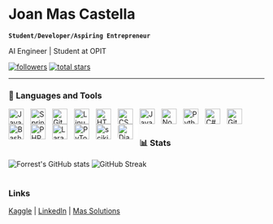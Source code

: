 # Joan Mas Castella

**`Student/Developer/Aspiring Entrepreneur`**

AI Engineer | Student at OPIT 

   <p align="left">
      <a href="https://github.com/Joanmascastella?tab=followers">
         <img alt="followers" title="Follow me on Github" src="https://custom-icon-badges.demolab.com/github/followers/Joanmascastella?color=236ad3&labelColor=1155ba&style=for-the-badge&logo=person-add&label=Follow&logoColor=white"/></a>
      <a href="https://github.com/Joanmascastella?tab=repositories&sort=stargazers">
         <img alt="total stars" title="Total stars on GitHub" src="https://custom-icon-badges.demolab.com/github/stars/Joanmascastella?color=55960c&style=for-the-badge&labelColor=488207&logo=star"/></a>
   </p>

---

### 🧰 Languages and Tools

<img align="left" alt="Java" width="30px" style="padding-right:10px;" src="https://cdn.jsdelivr.net/gh/devicons/devicon/icons/java/java-original.svg"/>
<img align="left" alt="Spring" width="30px" style="padding-right:10px;" src="https://cdn.jsdelivr.net/gh/devicons/devicon/icons/spring/spring-original.svg" />
<img align="left" alt="Git" width="30px" style="padding-right:10px;" src="https://cdn.jsdelivr.net/gh/devicons/devicon/icons/git/git-original.svg" />
<img align="left" alt="Linux" width="30px" style="padding-right:10px;" src="https://cdn.jsdelivr.net/gh/devicons/devicon/icons/linux/linux-original.svg" />
<img align="left" alt="HTML" width="30px" style="padding-right:10px;" src="https://cdn.jsdelivr.net/gh/devicons/devicon/icons/html5/html5-plain.svg" />
<img align="left" alt="CSS" width="30px" style="padding-right:10px;" src="https://cdn.jsdelivr.net/gh/devicons/devicon/icons/css3/css3-plain.svg" />
<img align="left" alt="JavaScript" width="30px" style="padding-right:10px;" src="https://cdn.jsdelivr.net/gh/devicons/devicon/icons/javascript/javascript-plain.svg" />
<img align="left" alt="NodeJS" width="30px" style="padding-right:10px;" src="https://cdn.jsdelivr.net/gh/devicons/devicon/icons/nodejs/nodejs-original.svg" />
<img align="left" alt="Python" width="30px" style="padding-right:10px;" src="https://cdn.jsdelivr.net/gh/devicons/devicon/icons/python/python-plain.svg" />
<img align="left" alt="C#" width="30px" style="padding-right:10px;" src="https://cdn.jsdelivr.net/gh/devicons/devicon/icons/csharp/csharp-original.svg" />
<img align="left" alt="GitHub" width="30px" style="padding-right:10px;" src="https://cdn.jsdelivr.net/gh/devicons/devicon/icons/github/github-original.svg" />
<img align="left" alt="Bash" width="30px" style="padding-right:10px;" src="https://cdn.jsdelivr.net/gh/devicons/devicon/icons/bash/bash-original.svg" />
<img align="left" alt="PHP" width="30px" style="padding-right:10px;" src="https://cdn.jsdelivr.net/gh/devicons/devicon/icons/php/php-original.svg" />
<img align="left" alt="Laravel" width="30px" style="padding-right:10px;" src="https://cdn.jsdelivr.net/gh/devicons/devicon/icons/laravel/laravel-original.svg" />
<img align="left" alt="PyTorch" width="30px" style="padding-right:10px;" src="https://cdn.jsdelivr.net/gh/devicons/devicon/icons/pytorch/pytorch-original.svg" />
<img align="left" alt="scikit-learn" width="30px" style="padding-right:10px;" src="https://cdn.jsdelivr.net/gh/devicons/devicon/icons/scikitlearn/scikitlearn-original.svg" />
<img align="left" alt="Django" width="30px" style="padding-right:10px; background-color: white; border-radius: 5px;" src="https://cdn.jsdelivr.net/gh/devicons/devicon/icons/django/django-plain.svg" />
<br />

#

### 📊 Stats

![Forrest's GitHub stats](https://github-readme-stats.vercel.app/api?username=Joanmascastella&show_icons=true&theme=gruvbox) ![GitHub Streak](https://streak-stats.demolab.com?user=Joanmascastella&theme=gruvbox&border_radius=4.5)

#
<!--
<details>
 <summary><h3>👨‍💻 About me</h3></summary>
   As a student at OPIT pursuing a BSc in Computer Science, I am dedicated to expanding my expertise in technology through self-directed learning in machine learning and computer vision. I am currently working towards an IBM Professional Certificate to further enhance my skills.

Creatively, I enjoy drawing, photography, and cooking, where I love experimenting with new recipes and techniques. Professionally, I bring diverse experience from roles such as a Shift Leader at Getir, a Web Developer in various capacities, and a Sales Assistant at Em Gallery. My skill set includes proficiency in SQL, NoSQL, PHP, Docker, and API development, supported by my work on projects like a Java-based productivity tool and a web application for artists.

My academic and practical experiences in computer science, web development, and team collaboration lay a strong foundation for my career aspirations in technology and development.
-->
              
### Links
<a href="https://www.kaggle.com/joanmascastella">Kaggle</a> | <a href="https://www.linkedin.com/in/joan-mas-castellà-6296491a5/">LinkedIn</a> | <a href="https://www.linkedin.com/company/más-solutions/">Mas Solutions</a> 









